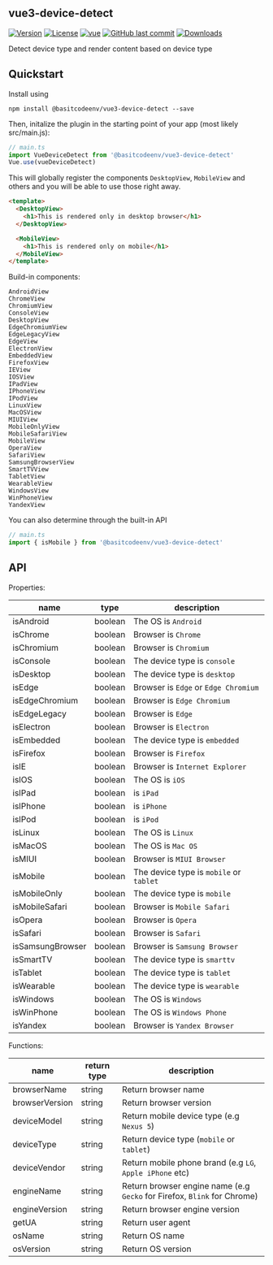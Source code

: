 ## vue3-device-detect

[![Version](https://img.shields.io/npm/v/@basitcodeenv/vue3-device-detect.svg)](https://www.npmjs.com/package/@basitcodeenv/vue3-device-detect)
[![License](https://img.shields.io/npm/l/@basitcodeenv/vue3-device-detect.svg)](https://github.com/basitcodeenv/vue3-device-detect/blob/main/LICENSE)
[![vue](https://img.shields.io/badge/vue-2.7.14-brightgreen.svg)](https://github.com/vuejs/vue)
[![GitHub last commit](https://img.shields.io/github/last-commit/basitcodeenv/vue3-device-detect.svg)](https://github.com/basitcodeenv/vue3-device-detect)
[![Downloads](https://img.shields.io/npm/dm/@basitcodeenv/vue3-device-detect.svg)](https://npmcharts.com/compare/@basitcodeenv/vue3-device-detect?minimal=true)

Detect device type and render content based on device type

## Quickstart

Install using

```
npm install @basitcodeenv/vue3-device-detect --save
```

Then, initalize the plugin in the starting point of your app (most likely src/main.js):

```ts
// main.ts
import VueDeviceDetect from '@basitcodeenv/vue3-device-detect'
Vue.use(vueDeviceDetect)
```

This will globally register the components `DesktopView`, `MobileView` and others and you will be able to use those right away.

<!-- prettier-ignore -->
```html
<template>
  <DesktopView>
    <h1>This is rendered only in desktop browser</h1>
  </DesktopView>

  <MobileView>
    <h1>This is rendered only on mobile</h1>
  </MobileView>
</template>
```

Build-in components:

    AndroidView
    ChromeView
    ChromiumView
    ConsoleView
    DesktopView
    EdgeChromiumView
    EdgeLegacyView
    EdgeView
    ElectronView
    EmbeddedView
    FirefoxView
    IEView
    IOSView
    IPadView
    IPhoneView
    IPodView
    LinuxView
    MacOSView
    MIUIView
    MobileOnlyView
    MobileSafariView
    MobileView
    OperaView
    SafariView
    SamsungBrowserView
    SmartTVView
    TabletView
    WearableView
    WindowsView
    WinPhoneView
    YandexView

You can also determine through the built-in API

```ts
// main.ts
import { isMobile } from '@basitcodeenv/vue3-device-detect'
```

## API

Properties:

| name             | type    | description                             |
| ---------------- | ------- | --------------------------------------- |
| isAndroid        | boolean | The OS is `Android`                     |
| isChrome         | boolean | Browser is `Chrome`                     |
| isChromium       | boolean | Browser is `Chromium`                   |
| isConsole        | boolean | The device type is `console`            |
| isDesktop        | boolean | The device type is `desktop`            |
| isEdge           | boolean | Browser is `Edge` or `Edge Chromium`    |
| isEdgeChromium   | boolean | Browser is `Edge Chromium`              |
| isEdgeLegacy     | boolean | Browser is `Edge`                       |
| isElectron       | boolean | Browser is `Electron`                   |
| isEmbedded       | boolean | The device type is `embedded`           |
| isFirefox        | boolean | Browser is `Firefox`                    |
| isIE             | boolean | Browser is `Internet Explorer`          |
| isIOS            | boolean | The OS is `iOS`                         |
| isIPad           | boolean | is `iPad`                               |
| isIPhone         | boolean | is `iPhone`                             |
| isIPod           | boolean | is `iPod`                               |
| isLinux          | boolean | The OS is `Linux`                       |
| isMacOS          | boolean | The OS is `Mac OS`                      |
| isMIUI           | boolean | Browser is `MIUI Browser`               |
| isMobile         | boolean | The device type is `mobile` or `tablet` |
| isMobileOnly     | boolean | The device type is `mobile`             |
| isMobileSafari   | boolean | Browser is `Mobile Safari`              |
| isOpera          | boolean | Browser is `Opera`                      |
| isSafari         | boolean | Browser is `Safari`                     |
| isSamsungBrowser | boolean | Browser is `Samsung Browser`            |
| isSmartTV        | boolean | The device type is `smarttv`            |
| isTablet         | boolean | The device type is `tablet`             |
| isWearable       | boolean | The device type is `wearable`           |
| isWindows        | boolean | The OS is `Windows`                     |
| isWinPhone       | boolean | The OS is `Windows Phone`               |
| isYandex         | boolean | Browser is `Yandex Browser`             |

Functions:

| name           | return type | description                                                              |
| -------------- | ----------- | ------------------------------------------------------------------------ |
| browserName    | string      | Return browser name                                                      |
| browserVersion | string      | Return browser version                                                   |
| deviceModel    | string      | Return mobile device type (e.g `Nexus 5`)                                |
| deviceType     | string      | Return device type (`mobile` or `tablet`)                                |
| deviceVendor   | string      | Return mobile phone brand (e.g `LG`, `Apple iPhone` etc)                 |
| engineName     | string      | Return browser engine name (e.g `Gecko` for Firefox, `Blink` for Chrome) |
| engineVersion  | string      | Return browser engine version                                            |
| getUA          | string      | Return user agent                                                        |
| osName         | string      | Return OS name                                                           |
| osVersion      | string      | Return OS version                                                        |